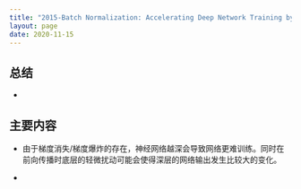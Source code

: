 ```yaml
---
title: "2015-Batch Normalization: Accelerating Deep Network Training by Reducing Internal Covariate Shift"
layout: page
date: 2020-11-15
---
```



## 总结

- 

## 主要内容

- 由于梯度消失/梯度爆炸的存在，神经网络越深会导致网络更难训练。同时在前向传播时底层的轻微扰动可能会使得深层的网络输出发生比较大的变化。

- 

